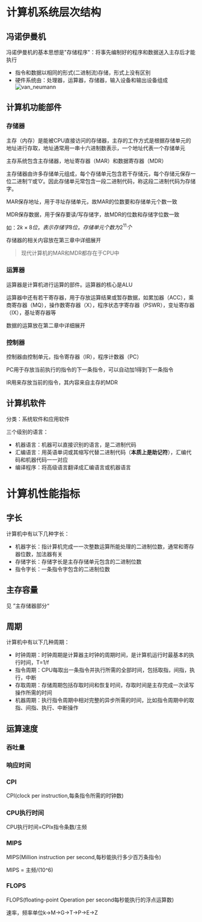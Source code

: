 # 计算机系统层次结构

## 冯诺伊曼机

冯诺伊曼机的基本思想是"存储程序"：将事先编制好的程序和数据送入主存后才能执行

- 指令和数据以相同的形式(二进制流)存储，形式上没有区别
- 硬件系统由：处理器，运算器，存储器，输入设备和输出设备组成
![van_neumann]()

## 计算机功能部件

### 存储器

主存（内存）是能被CPU直接访问的存储器，主存的工作方式是根据存储单元的地址进行存取，地址通常用一串十六进制数表示，一个地址代表一个存储单元

主存系统包含主存储器，地址寄存器（MAR）和数据寄存器（MDR）

主存储器由许多存储单元组成，每个存储单元包含若干存储元，每个存储元保存一位二进制‘1’或’0‘。因此存储单元常包含一段二进制代码，称这段二进制代码为存储字。

MAR保存地址，用于寻址存储单元，故MAR的位数要和存储单元个数一致

MDR保存数据，用于保存要读/写存储字，故MDR的位数和存储字位数一致

如：$2k\times 8位，表示存储字8位，存储单元个数为2^11个$

存储器的相关内容放在第三章中详细展开

>现代计算机的MAR和MDR都存在于CPU中

### 运算器

运算器是计算机进行运算的部件。运算器的核心是ALU

运算器中还有若干寄存器，用于存放运算结果或暂存数据，如累加器（ACC），乘商寄存器（MQ），操作数寄存器（X），程序状态字寄存器（PSWR），变址寄存器（IX），基址寄存器等

数据的运算放在第二章中详细展开


### 控制器

控制器由控制单元，指令寄存器（IR），程序计数器（PC）

PC用于存放当前执行的指令的下一条指令，可以自动加1得到下一条指令

IR用来存放当前的指令，其内容来自主存的MDR

## 计算机软件

分类：系统软件和应用软件

三个级别的语言：

- 机器语言：机器可以直接识别的语言，是二进制代码
- 汇编语言：用英语单词或其缩写代替二进制代码（**本质上是助记符**），汇编代码和机器代码一一对应
- 编译程序：将高级语言翻译成汇编语言或机器语言
# 计算机性能指标

## 字长

计算机中有以下几种字长：

- 机器字长：指计算机完成一一次整数运算所能处理的二进制位数，通常和寄存器位数，加法器有关
- 存储字长：存储字长是主存存储单元包含的二进制位数
- 指令字长：一条指令字包含的二进制位数
  
## 主存容量

见 ”主存储器部分“

## 周期

计算机中有以下几种周期：

- 时钟周期：时钟周期是计算器主时钟的周期时间，是计算机运行时最基本的执行时间，T=1/f
- 指令周期：CPU每取出一条指令并执行所需的全部时间，包括取指，间指，执行，中断
- 存取周期：存储周期包括存取时间和恢复时间，存取时间是主存完成一次读写操作所需的时间
- 机器周期：执行指令周期中相对完整的异步所需的时间，比如指令周期中的取指、间指、执行、中断操作


## 运算速度

### 吞吐量

### 响应时间

### CPI

CPI(clock per instruction,每条指令所需的时钟数)

### CPU执行时间

CPU执行时间=CPIx指令条数/主频

### MIPS

MIPS(Million instruction per second,每秒能执行多少百万条指令)

MIPS = 主频/(10^6)

### FLOPS

FLOPS(floating-point Operation per second每秒能执行的浮点运算数)

速率，频率单位k->M->G->T->P->E->Z

